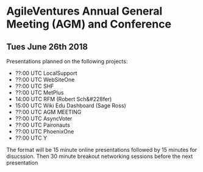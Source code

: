 AgileVentures Annual General Meeting (AGM) and Conference
=========================================================
  
Tues June 26th 2018
-------------------

Presentations planned on the following projects:

* ??:00 UTC LocalSupport
* ??:00 UTC WebSiteOne
* ??:00 UTC SHF
* ??:00 UTC MetPlus
* 14:00 UTC RFM (Robert Sch&#228fer)
* 15:00 UTC Wiki Edu Dashboard (Sage Ross)
* ??:00 UTC AGM MEETING
* ??:00 UTC AsyncVoter
* ??:00 UTC Paironauts
* ??:00 UTC PhoenixOne
* ??:00 UTC Y

The format will be 15 minute online presentations followed by 15 minutes for disucssion.  Then 30 minute breakout networking sessions before the next presentation
